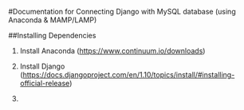 #Documentation for Connecting Django with MySQL database (using Anaconda & MAMP/LAMP)

##Installing Dependencies
1. Install Anaconda (https://www.continuum.io/downloads)

2. Install Django (https://docs.djangoproject.com/en/1.10/topics/install/#installing-official-release)

3. 
